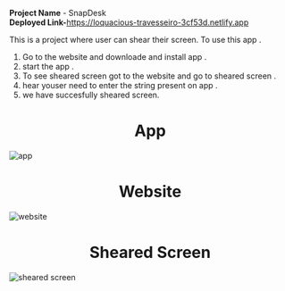
<b>Project Name</b> - SnapDesk<br>
<b>Deployed Link-</b>https://loquacious-travesseiro-3cf53d.netlify.app<br>

This is a project where user can shear their screen.
To use this app .
1) Go to the website and downloade and install app .
2) start the app .
3) To see sheared screen got to the website and go to sheared screen .
4) hear youser need to enter the string present on app .
5) we have succesfully sheared screen.



<h1 align ="center">App</h1>

![app](https://user-images.githubusercontent.com/112633247/218098466-44cceb57-acda-4321-8555-db2345d285fc.png)




<h1 align="center">Website</h1>

![website](https://user-images.githubusercontent.com/112633247/218098553-e5ff87c8-9a4d-400c-9b32-914d51ac5a82.png)




<h1 align ="center">Sheared Screen</h1>

![sheared screen](https://user-images.githubusercontent.com/112633247/218098598-7e8e8a08-1138-4cdf-b91b-a7e7cde2b7af.png)













